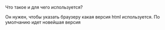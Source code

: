 Что такое <!DOCTYPE html> и для чего используется?

Он нужен, чтобы указать браузеру какая версия html используется. По умолчанию идет новейшая версия